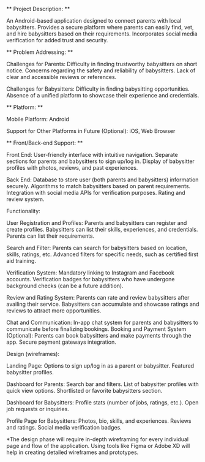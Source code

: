 ** Project Description: **

An Android-based application designed to connect parents with local babysitters. Provides a secure platform where parents can easily find, vet, and hire babysitters based on their requirements. Incorporates social media verification for added trust and security.

** Problem Addressing: **

Challenges for Parents: Difficulty in finding trustworthy babysitters on short notice. Concerns regarding the safety and reliability of babysitters. Lack of clear and accessible reviews or references.

Challenges for Babysitters: Difficulty in finding babysitting opportunities. Absence of a unified platform to showcase their experience and credentials.

** Platform: **

Mobile Platform: Android

Support for Other Platforms in Future (Optional): iOS, Web Browser

** Front/Back-end Support: **

Front End: User-friendly interface with intuitive navigation. Separate sections for parents and babysitters to sign up/log in. Display of babysitter profiles with photos, reviews, and past experiences.

Back End: Database to store user (both parents and babysitters) information securely. Algorithms to match babysitters based on parent requirements. Integration with social media APIs for verification purposes. Rating and review system.

Functionality:

User Registration and Profiles: Parents and babysitters can register and create profiles. Babysitters can list their skills, experiences, and credentials. Parents can list their requirements.

Search and Filter: Parents can search for babysitters based on location, skills, ratings, etc. Advanced filters for specific needs, such as certified first aid training.

Verification System: Mandatory linking to Instagram and Facebook accounts. Verification badges for babysitters who have undergone background checks (can be a future addition).

Review and Rating System: Parents can rate and review babysitters after availing their service. Babysitters can accumulate and showcase ratings and reviews to attract more opportunities.

Chat and Communication: In-app chat system for parents and babysitters to communicate before finalizing bookings. Booking and Payment System (Optional): Parents can book babysitters and make payments through the app. Secure payment gateways integration.

Design (wireframes):

Landing Page: Options to sign up/log in as a parent or babysitter. Featured babysitter profiles.

Dashboard for Parents: Search bar and filters. List of babysitter profiles with quick view options. Shortlisted or favorite babysitters section.

Dashboard for Babysitters: Profile stats (number of jobs, ratings, etc.). Open job requests or inquiries.

Profile Page for Babysitters: Photos, bio, skills, and experiences. Reviews and ratings. Social media verification badges.

*The design phase will require in-depth wireframing for every individual page and flow of the application. Using tools like Figma or Adobe XD will help in creating detailed wireframes and prototypes.
